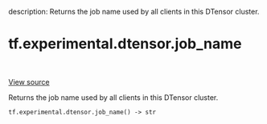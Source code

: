 description: Returns the job name used by all clients in this DTensor cluster.

<div itemscope itemtype="http://developers.google.com/ReferenceObject">
<meta itemprop="name" content="tf.experimental.dtensor.job_name" />
<meta itemprop="path" content="Stable" />
</div>

# tf.experimental.dtensor.job_name

<!-- Insert buttons and diff -->

<table class="tfo-notebook-buttons tfo-api nocontent" align="left">

</table>

<a target="_blank" class="external" href="/code/stable/tensorflow/dtensor/python/api.py">View source</a>



Returns the job name used by all clients in this DTensor cluster.

<pre class="devsite-click-to-copy prettyprint lang-py tfo-signature-link">
<code>tf.experimental.dtensor.job_name() -> str
</code></pre>



<!-- Placeholder for "Used in" -->
